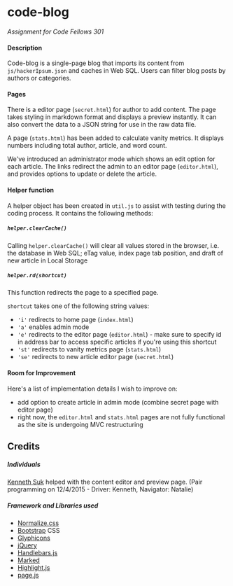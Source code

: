 # code-blog
_Assignment for Code Fellows 301_

#### Description
Code-blog is a single-page blog that imports its content from `js/hackerIpsum.json` and caches in Web SQL. Users can filter blog posts by authors or categories.

#### Pages
There is a editor page (`secret.html`) for author to add content. The page takes styling in markdown format and displays a preview instantly. It can also convert the data to a JSON string for use in the raw data file.

A page (`stats.html`) has been added to calculate vanity metrics. It displays numbers including total author, article, and word count.

We've introduced an administrator mode which shows an edit option for each article. The links redirect the admin to an editor page (`editor.html`), and provides options to update or delete the article.

#### Helper function
A helper object has been created in `util.js` to assist with testing during the coding process. It contains the following methods:

##### `helper.clearCache()`
Calling `helper.clearCache()` will clear all values stored in the browser, i.e. the database in Web SQL; eTag value, index page tab position, and draft of new article in Local Storage

##### `helper.rd(shortcut)`
This function redirects the page to a specified page.

`shortcut` takes one of the following string values:
- `'i'` redirects to home page (`index.html`)
- `'a'` enables admin mode
- `'e'` redirects to the editor page (`editor.html`) - make sure to specify id in address bar to access specific articles if you're using this shortcut
- `'st'` redirects to vanity metrics page (`stats.html`)
- `'se'` redirects to new article editor page (`secret.html`)

#### Room for Improvement
Here's a list of implementation details I wish to improve on:
- add option to create article in admin mode (combine secret page with editor page)
- right now, the `editor.html` and `stats.html` pages are not fully functional as the site is undergoing MVC restructuring

## Credits
##### Individuals
[Kenneth Suk](https://github.com/suhk) helped with the content editor and preview page. (Pair programming on 12/4/2015 - Driver: Kenneth, Navigator: Natalie)

##### Framework and Libraries used
- [Normalize.css](http://necolas.github.io/normalize.css/)
- [Bootstrap](http://getbootstrap.com/) CSS
- [Glyphicons](http://glyphicons.com/)
- [jQuery](http://jquery.com/)
- [Handlebars.js](http://handlebarsjs.com/)
- [Marked](https://github.com/chjj/marked)
- [Highlight.js](https://highlightjs.org/)
- [page.js](https://github.com/visionmedia/page.js)
